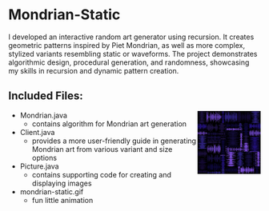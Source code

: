 # Mondrian-Static
I developed an interactive random art generator using recursion. It creates geometric patterns inspired by Piet Mondrian, as well as more complex, stylized variants resembling static or waveforms. The project demonstrates algorithmic design, procedural generation, and randomness, showcasing my skills in recursion and dynamic pattern creation.

## Included Files:
<img src="mondrian-static.gif" width="25%" align="right" style="float: right; display: flex; align-items: flex-start"/>

* Mondrian.java
  * contains algorithm for Mondrian art generation
* Client.java
  * provides a more user-friendly guide in generating Mondrian art from various variant and size options
* Picture.java
  * contains supporting code for creating and displaying images
* mondrian-static.gif
  * fun little animation
